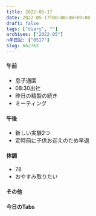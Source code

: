 ```yaml
---
title: 2022-05-17
date: 2022-05-17T00:00:00+09:00
draft: false
tags: ["diary", ""]
archives: ["2022-05"]
n年日記: ["0517"]
slug: 662762
---
```

#### 午前
- 息子通園
- 08:30出社
- 昨日の精製の続き
- ミーティング
#### 午後
- 新しい実験2つ
- 定時前に子供お迎えのため早退
#### 体調
- 78
- おやすみ取りたい
#### その他
#### 今日のTabs